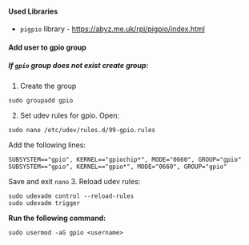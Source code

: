 #### Used Libraries

- `pigpio` library - https://abyz.me.uk/rpi/pigpio/index.html

#### Add user to gpio group

##### If `gpio` group does not exist create group:

1. Create the group
```
sudo groupadd gpio
```
2. Set udev rules for gpio. Open:
```
sudo nano /etc/udev/rules.d/99-gpio.rules
```
Add the following lines:
```
SUBSYSTEM=="gpio", KERNEL=="gpiochip*", MODE="0660", GROUP="gpio"
SUBSYSTEM=="gpio", KERNEL=="gpio*", MODE="0660", GROUP="gpio"
```
Save and exit `nano`
3. Reload udev rules:
```
sudo udevadm control --reload-rules
sudo udevadm trigger
```


**Run the following command:**

```
sudo usermod -aG gpio <username>
```
